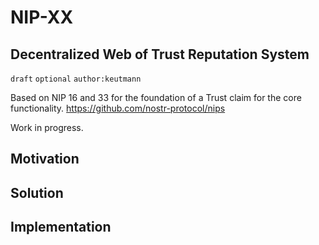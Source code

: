 NIP-XX
======

Decentralized Web of Trust Reputation System
--------------------------------------------
`draft` `optional` `author:keutmann`


Based on NIP 16 and 33 for the foundation of a Trust claim for the core functionality.
https://github.com/nostr-protocol/nips

Work in progress.


Motivation
----------





Solution
--------


Implementation
--------------


